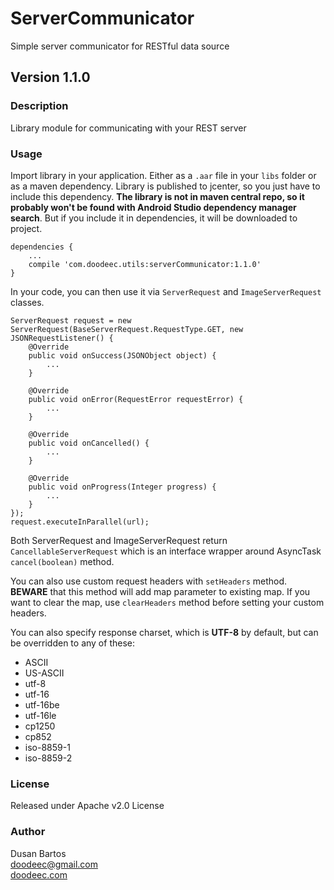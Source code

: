 # ServerCommunicator
Simple server communicator for RESTful data source
## Version 1.1.0

### Description
Library module for communicating with your REST server

### Usage
Import library in your application. Either as a `.aar` file in your `libs` folder
or as a maven dependency. Library is published to jcenter, so you just have to
include this dependency. **The library is not in maven central repo, so it probably
won't be found with Android Studio dependency manager search**. But if you include it in
dependencies, it will be downloaded to project.

    dependencies {
        ...
        compile 'com.doodeec.utils:serverCommunicator:1.1.0'
    }

In your code, you can then use it via `ServerRequest` and `ImageServerRequest` classes.

    ServerRequest request = new ServerRequest(BaseServerRequest.RequestType.GET, new JSONRequestListener() {
        @Override
        public void onSuccess(JSONObject object) {
            ...
        }

        @Override
        public void onError(RequestError requestError) {
            ...
        }

        @Override
        public void onCancelled() {
            ...
        }

        @Override
        public void onProgress(Integer progress) {
            ...
        }
    });
    request.executeInParallel(url);

Both ServerRequest and ImageServerRequest return `CancellableServerRequest` which is an interface
wrapper around AsyncTask `cancel(boolean)` method.


You can also use custom request headers with `setHeaders` method.<br/>
**BEWARE** that this method will add map parameter to existing map. If you want to clear the map,
use `clearHeaders` method before setting your custom headers.

You can also specify response charset, which is **UTF-8** by default, but can be overridden to
any of these:

- ASCII
- US-ASCII
- utf-8
- utf-16
- utf-16be
- utf-16le
- cp1250
- cp852
- iso-8859-1
- iso-8859-2

### License
Released under Apache v2.0 License

### Author
Dusan Bartos<br/>
[doodeec@gmail.com](mailto:doodeec@gmail.com)<br/>
[doodeec.com](http://doodeec.com)
